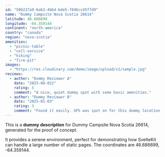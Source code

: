 ```yaml
---
id: "50b227a9-6ab3-4b64-bde5-f846ccd5f7d9"
name: "Dummy Campsite Nova Scotia 26614"
latitude: 46.686699
longitude: -64.359144
continent: "north-america"
country: "canada"
region: "nova-scotia"
amenities:
  - "picnic-table"
  - "cell-service"
  - "hiking"
  - "fire-pit"
images:
  - "https://res.cloudinary.com/demo/image/upload/v1/sample.jpg"
reviews:
  - author: "Dummy Reviewer A"
    date: "2025-08-022"
    rating: 5
    comment: "A nice, quiet dummy spot with some basic amenities."
  - author: "Dummy Reviewer B"
    date: "2025-01-03"
    rating: 3
    comment: "Found it easily. GPS was spot on for this dummy location."
---
```


This is a **dummy description** for Dummy Campsite Nova Scotia 26614, generated for the proof of concept.

It provides a serene environment, perfect for demonstrating how SvelteKit can handle a large number of static pages. The coordinates are 46.686699, -64.359144.
